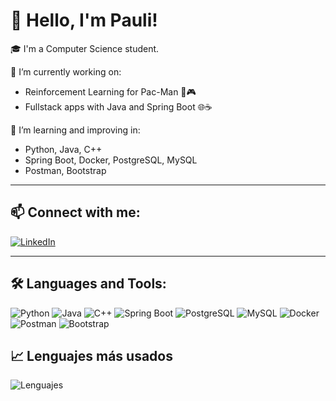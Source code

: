 # 👋 Hello, I'm Pauli!

🎓 I'm a Computer Science student.

🔭 I’m currently working on:
- Reinforcement Learning for Pac-Man 🧠🎮
- Fullstack apps with Java and Spring Boot 🌐☕️

🌱 I’m learning and improving in:
- Python, Java, C++
- Spring Boot, Docker, PostgreSQL, MySQL
- Postman, Bootstrap

---

## 📫 Connect with me:
[![LinkedIn](https://img.shields.io/badge/LinkedIn-blue?style=for-the-badge&logo=linkedin&logoColor=white)](https://www.linkedin.com/in/paulina-suden/)

---

## 🛠️ Languages and Tools:

![Python](https://img.shields.io/badge/-Python-3776AB?style=for-the-badge&logo=python&logoColor=white)
![Java](https://img.shields.io/badge/-Java-007396?style=for-the-badge&logo=openjdk&logoColor=white)
![C++](https://img.shields.io/badge/-C++-00599C?style=for-the-badge&logo=c%2B%2B&logoColor=white)
![Spring Boot](https://img.shields.io/badge/-Spring_Boot-6DB33F?style=for-the-badge&logo=spring-boot&logoColor=white)
![PostgreSQL](https://img.shields.io/badge/-PostgreSQL-4169E1?style=for-the-badge&logo=postgresql&logoColor=white)
![MySQL](https://img.shields.io/badge/-MySQL-4479A1?style=for-the-badge&logo=mysql&logoColor=white)
![Docker](https://img.shields.io/badge/-Docker-2496ED?style=for-the-badge&logo=docker&logoColor=white)
![Postman](https://img.shields.io/badge/-Postman-FF6C37?style=for-the-badge&logo=postman&logoColor=white)
![Bootstrap](https://img.shields.io/badge/-Bootstrap-7952B3?style=for-the-badge&logo=bootstrap&logoColor=white)

## 📈 Lenguajes más usados

![Lenguajes](https://github-readme-stats.vercel.app/api/top-langs/?username=paulisuden&layout=compact&theme=radical)

